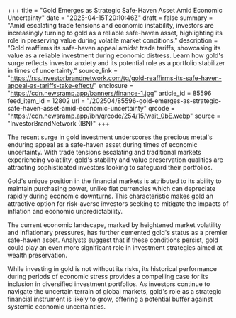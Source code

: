 +++
title = "Gold Emerges as Strategic Safe-Haven Asset Amid Economic Uncertainty"
date = "2025-04-15T20:10:46Z"
draft = false
summary = "Amid escalating trade tensions and economic instability, investors are increasingly turning to gold as a reliable safe-haven asset, highlighting its role in preserving value during volatile market conditions."
description = "Gold reaffirms its safe-haven appeal amidst trade tariffs, showcasing its value as a reliable investment during economic distress. Learn how gold's surge reflects investor anxiety and its potential role as a portfolio stabilizer in times of uncertainty."
source_link = "https://rss.investorbrandnetwork.com/tg/gold-reaffirms-its-safe-haven-appeal-as-tariffs-take-effect/"
enclosure = "https://cdn.newsramp.app/banners/finance-1.jpg"
article_id = 85596
feed_item_id = 12802
url = "/202504/85596-gold-emerges-as-strategic-safe-haven-asset-amid-economic-uncertainty"
qrcode = "https://cdn.newsramp.app/ibn/qrcode/254/15/wait_0bE.webp"
source = "InvestorBrandNetwork (IBN)"
+++

<p>The recent surge in gold investment underscores the precious metal's enduring appeal as a safe-haven asset during times of economic uncertainty. With trade tensions escalating and traditional markets experiencing volatility, gold's stability and value preservation qualities are attracting sophisticated investors looking to safeguard their portfolios.</p><p>Gold's unique position in the financial markets is attributed to its ability to maintain purchasing power, unlike fiat currencies which can depreciate rapidly during economic downturns. This characteristic makes gold an attractive option for risk-averse investors seeking to mitigate the impacts of inflation and economic unpredictability.</p><p>The current economic landscape, marked by heightened market volatility and inflationary pressures, has further cemented gold's status as a premier safe-haven asset. Analysts suggest that if these conditions persist, gold could play an even more significant role in investment strategies aimed at wealth preservation.</p><p>While investing in gold is not without its risks, its historical performance during periods of economic stress provides a compelling case for its inclusion in diversified investment portfolios. As investors continue to navigate the uncertain terrain of global markets, gold's role as a strategic financial instrument is likely to grow, offering a potential buffer against systemic economic uncertainties.</p>